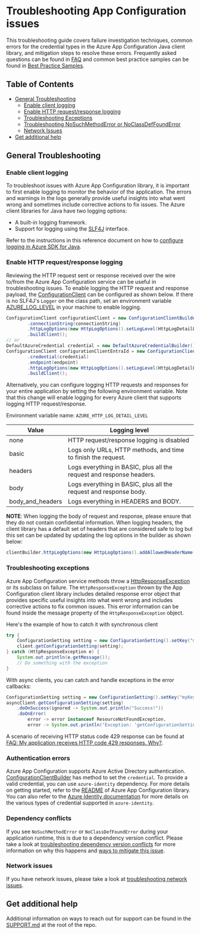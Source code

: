 # Troubleshooting App Configuration issues

This troubleshooting guide covers failure investigation techniques, common errors for the credential types in the Azure
App Configuration Java client library, and mitigation steps to resolve these errors. Frequently asked questions can
be found in [FAQ][faq] and common best practice samples can be found in [Best Practice Samples][best_practice_samples].

## Table of Contents

* [General Troubleshooting](#general-troubleshooting)
  * [Enable client logging](#enable-client-logging)
  * [Enable HTTP request/response logging](#enable-http-requestresponse-logging)
  * [Troubleshooting Exceptions](#troubleshooting-exceptions)
  * [Troubleshooting NoSuchMethodError or NoClassDefFoundError](#dependency-conflicts)
  * [Network Issues](#network-issues)
* [Get additional help](#get-additional-help)

## General Troubleshooting

### Enable client logging

To troubleshoot issues with Azure App Configuration library, it is important to first enable logging to monitor the
behavior of the application. The errors and warnings in the logs generally provide useful insights into what went wrong 
and sometimes include corrective actions to fix issues. The Azure client libraries for Java have two logging options:

* A built-in logging framework.
* Support for logging using the [SLF4J](https://www.slf4j.org/) interface.

Refer to the instructions in this reference document on how to [configure logging in Azure SDK for Java][logging_overview].

### Enable HTTP request/response logging

Reviewing the HTTP request sent or response received over the wire to/from the Azure App Configuration service can be 
useful in troubleshooting issues. To enable logging the HTTP request and response payload, the [ConfigurationClient][configuration_client] 
can be configured as shown below. If there is no SLF4J's `Logger` on the class path, set an environment variable 
[AZURE_LOG_LEVEL][azure_log_level] in your machine to enable logging.

```java readme-sample-enablehttplogging
ConfigurationClient configurationClient = new ConfigurationClientBuilder()
        .connectionString(connectionString)
        .httpLogOptions(new HttpLogOptions().setLogLevel(HttpLogDetailLevel.BODY_AND_HEADERS))
        .buildClient();
// or
DefaultAzureCredential credential = new DefaultAzureCredentialBuilder().build();
ConfigurationClient configurationClientEntraId = new ConfigurationClientBuilder()
        .credential(credential)
        .endpoint(endpoint)
        .httpLogOptions(new HttpLogOptions().setLogLevel(HttpLogDetailLevel.BODY_AND_HEADERS))
        .buildClient();
```

Alternatively, you can configure logging HTTP requests and responses for your entire application by setting the
following environment variable. Note that this change will enable logging for every Azure client that supports logging
HTTP request/response.

Environment variable name: `AZURE_HTTP_LOG_DETAIL_LEVEL`

| Value            | Logging level                                                        |
|------------------|----------------------------------------------------------------------|
| none             | HTTP request/response logging is disabled                            |
| basic            | Logs only URLs, HTTP methods, and time to finish the request.        |
| headers          | Logs everything in BASIC, plus all the request and response headers. |
| body             | Logs everything in BASIC, plus all the request and response body.    |
| body_and_headers | Logs everything in HEADERS and BODY.                                 |

**NOTE**: When logging the body of request and response, please ensure that they do not contain confidential
information. When logging headers, the client library has a default set of headers that are considered safe to log
but this set can be updated by updating the log options in the builder as shown below:

```java
clientBuilder.httpLogOptions(new HttpLogOptions().addAllowedHeaderName("safe-to-log-header-name"))
```

### Troubleshooting exceptions
Azure App Configuration service methods throw a [HttpResponseException][http_response_exception] or its subclass on failure.
The `HttpResponseException` thrown by the App Configuration client library includes detailed response error object
that provides specific useful insights into what went wrong and includes corrective actions to fix common issues.
This error information can be found inside the message property of the `HttpResponseException` object.

Here's the example of how to catch it with synchronous client

```java readme-sample-troubleshootingExceptions
try {
    ConfigurationSetting setting = new ConfigurationSetting().setKey("myKey").setValue("myValue");
    client.getConfigurationSetting(setting);
} catch (HttpResponseException e) {
    System.out.println(e.getMessage());
    // Do something with the exception
}
```

With async clients, you can catch and handle exceptions in the error callbacks:

```java readme-sample-troubleshootingExceptions-async
ConfigurationSetting setting = new ConfigurationSetting().setKey("myKey").setValue("myValue");
asyncClient.getConfigurationSetting(setting)
    .doOnSuccess(ignored -> System.out.println("Success!"))
    .doOnError(
        error -> error instanceof ResourceNotFoundException,
        error -> System.out.println("Exception: 'getConfigurationSetting' could not be performed."));
```

A scenario of receiving HTTP status code 429 response can be found at 
[FAQ: My application receives HTTP code 429 responses. Why?][faq_429_response].

### Authentication errors

Azure App Configuration supports Azure Active Directory authentication. [ConfigurationClientBuilder][configuration_client_builder]
has method to set the `credential`. To provide a valid credential, you can use `azure-identity` dependency. For more 
details on getting started, refer to the [README][how_to_create_appconfig_client] of Azure App Configuration library. 
You can also refer to the [Azure Identity documentation][identity_doc] for more details on the various types of 
credential supported in `azure-identity`.

### Dependency conflicts

If you see `NoSuchMethodError` or `NoClassDefFoundError` during your application runtime, this is due to a
dependency version conflict. Please take a look at [troubleshooting dependency version conflicts][troubleshooting_dependency_conflict]
for more information on why this happens and [ways to mitigate this issue][troubleshooting_mitigate_version_mismatch].

### Network issues

If you have network issues, please take a look at [troubleshooting network issues][troubleshooting_network_issues].

## Get additional help

Additional information on ways to reach out for support can be found in the [SUPPORT.md][support] at the root of the repo.

<!-- Links -->
[azure_log_level]: https://learn.microsoft.com/azure/developer/java/sdk/logging-overview#default-logger-for-temporary-debugging
[best_practice_samples]: https://learn.microsoft.com/azure/azure-app-configuration/howto-best-practices
[configuration_client]: https://learn.microsoft.com/java/api/com.azure.data.appconfiguration.configurationclient?view=azure-java-stable
[configuration_client_builder]: https://learn.microsoft.com/java/api/com.azure.data.appconfiguration.configurationclientbuilder?view=azure-java-stable
[how_to_create_appconfig_client]: https://github.com/Azure/azure-sdk-for-java/tree/main/sdk/appconfiguration/azure-data-appconfiguration#create-a-configuration-client
[faq]: https://learn.microsoft.com/azure/azure-app-configuration/faq
[faq_429_response]: https://learn.microsoft.com/azure/azure-app-configuration/faq#my-application-receives-http-status-code-429-responses--why
[http_response_exception]: https://github.com/Azure/azure-sdk-for-java/blob/main/sdk/core/azure-core/src/main/java/com/azure/core/exception/HttpResponseException.java
[identity_doc]: https://docs.microsoft.com/azure/developer/java/sdk/identity
[logging_overview]: https://docs.microsoft.com/azure/developer/java/sdk/logging-overview
[support]: https://github.com/Azure/azure-sdk-for-java/blob/main/SUPPORT.md
[troubleshooting_network_issues]: https://learn.microsoft.com/azure/developer/java/sdk/troubleshooting-network
[troubleshooting_dependency_conflict]: https://docs.microsoft.com/azure/developer/java/sdk/troubleshooting-dependency-version-conflict
[troubleshooting_mitigate_version_mismatch]: https://docs.microsoft.com/azure/developer/java/sdk/troubleshooting-dependency-version-conflict#mitigate-version-mismatch-issues
